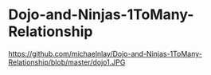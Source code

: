 # Dojo-and-Ninjas-1ToMany-Relationship

https://github.com/michaelnlay/Dojo-and-Ninjas-1ToMany-Relationship/blob/master/dojo1.JPG
